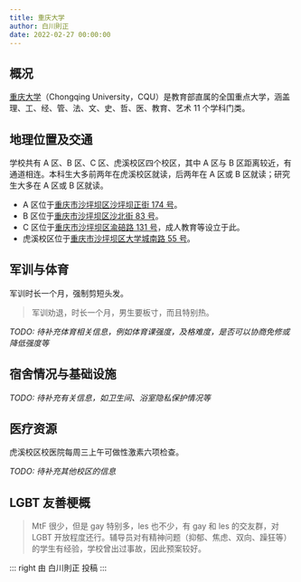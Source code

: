 ```yaml
---
title: 重庆大学
author: 白川則正
date: 2022-02-27 00:00:00
---
```


## 概况

[重庆大学](https://cqu.edu.cn)（Chongqing University，CQU）是教育部直属的全国重点大学，涵盖理、工、经、管、法、文、史、哲、医、教育、艺术 11 个学科门类。

## 地理位置及交通

学校共有 A 区、B 区、C 区、虎溪校区四个校区，其中 A 区与 B 区距离较近，有通道相连。本科生大多前两年在虎溪校区就读，后两年在 A 区或 B 区就读；研究生大多在 A 区或 B 区就读。

- A 区位于[重庆市沙坪坝区沙坪坝正街 174 号](https://amap.com/place/B001781YKK)。
- B 区位于[重庆市沙坪坝区沙北街 83 号](https://amap.com/place/B0017819Q6)。
- C 区位于[重庆市沙坪坝区渝碚路 131 号](https://amap.com/place/B001787565)，成人教育等设立于此。
- 虎溪校区位于[重庆市沙坪坝区大学城南路 55 号](https://amap.com/place/B00170CDQF)。

## 军训与体育

军训时长一个月，强制剪短头发。

> 军训劝退，时长一个月，男生要板寸，而且特别热。

_TODO: 待补充体育相关信息，例如体育课强度，及格难度，是否可以协商免修或降低强度等_

## 宿舍情况与基础设施

_TODO: 待补充有关信息，如卫生间、浴室隐私保护情况等_

## 医疗资源

虎溪校区校医院每周三上午可做性激素六项检查。

_TODO: 待补充其他校区的信息_

## LGBT 友善梗概

> MtF 很少，但是 gay 特别多，les 也不少，有 gay 和 les 的交友群，对 LGBT 开放程度还行。辅导员对有精神问题（抑郁、焦虑、双向、躁狂等）的学生有经验，学校曾出过事故，因此预案较好。

::: right
由 白川則正 投稿
:::
